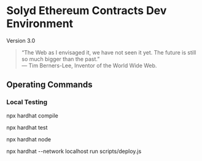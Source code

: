 # Solyd Ethereum Contracts Dev Environment

Version 3.0

> “The Web as I envisaged it, we have not seen it yet. 
> The future is still so much bigger than the past.”  
> — Tim Berners-Lee, Inventor of the World Wide Web.

## Operating Commands


### Local Testing

npx hardhat compile

npx hardhat test

npx hardhat node

npx hardhat --network localhost run scripts/deploy.js